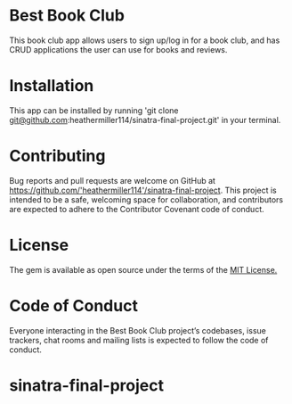 # Best Book Club

This book club app allows users to sign up/log in for a book club, and has CRUD applications the user can use for books and reviews.

# Installation

This app can be installed by running 'git clone git@github.com:heathermiller114/sinatra-final-project.git' in your terminal.

# Contributing
Bug reports and pull requests are welcome on GitHub at https://github.com/'heathermiller114'/sinatra-final-project. This project is intended to be a safe, welcoming space for collaboration, and contributors are expected to adhere to the Contributor Covenant code of conduct.

# License
The gem is available as open source under the terms of the [MIT License.](https://opensource.org/licenses/MIT)

# Code of Conduct
Everyone interacting in the Best Book Club project’s codebases, issue trackers, chat rooms and mailing lists is expected to follow the code of conduct.

# sinatra-final-project
